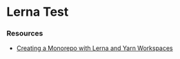 # Lerna Test

### Resources
- [Creating a Monorepo with Lerna and Yarn Workspaces](https://medium.com/hy-vee-engineering/creating-a-monorepo-with-lerna-yarn-workspaces-cf163908965d)
